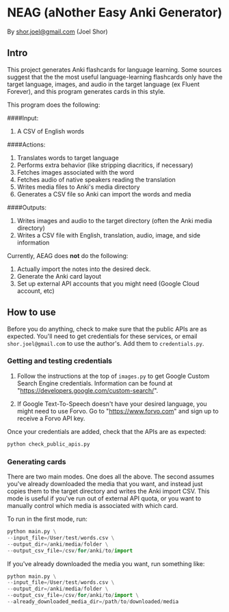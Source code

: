 # NEAG (aNother Easy Anki Generator)

By shor.joel@gmail.com (Joel Shor)
## Intro

This project generates Anki flashcards for language learning. Some sources suggest that the
the most useful language-learning flashcards only have the target language, images, and audio in the target language
(ex Fluent Forever), and this program generates cards in this style.

This program does the following:

####Input:

1) A CSV of English words

####Actions:

1) Translates words to target language
1) Performs extra behavior (like stripping diacritics, if necessary)
1) Fetches images associated with the word
1) Fetches audio of native speakers reading the translation
1) Writes media files to Anki's media directory
1) Generates a CSV file so Anki can import the words and media

####Outputs:

1) Writes images and audio to the target directory (often the Anki media directory)
1) Writes a CSV file with English, translation, audio, image, and side information

Currently, AEAG does **not** do the following:

1) Actually import the notes into the desired deck.
1) Generate the Anki card layout
1) Set up external API accounts that you might need (Google Cloud account, etc)

## How to use

Before you do anything, check to make sure that the public APIs are as expected. You'll need to
get credentials for these services, or email `shor.joel@gmail.com` to use the author's. Add them to
`credentials.py`.

### Getting and testing credentials

1) Follow the instructions at the top of `images.py` to get Google Custom Search Engine credentials. Information
can be found at "https://developers.google.com/custom-search/".

1) If Google Text-To-Speech doesn't have your desired language, you might need to use Forvo. Go to
"https://www.forvo.com" and sign up to receive a Forvo API key.

Once your credentials are added, check that the APIs are as expected:

```python
python check_public_apis.py
```

### Generating cards

There are two main modes. One does all the above. The second assumes you've already
downloaded the media that you want, and instead just copies them to the target directory
and writes the Anki import CSV. This mode is useful if you've run out of external API quota, or
you want to manually control which media is associated with which card.

To run in the first mode, run:

```python
python main.py \
--input_file=/User/test/words.csv \
--output_dir=/anki/media/folder \
--output_csv_file=/csv/for/anki/to/import
```

If you've already downloaded the media you want, run something like:

```python
python main.py \
--input_file=/User/test/words.csv \
--output_dir=/anki/media/folder \
--output_csv_file=/csv/for/anki/to/import \
--already_downloaded_media_dir=/path/to/downloaded/media
```

